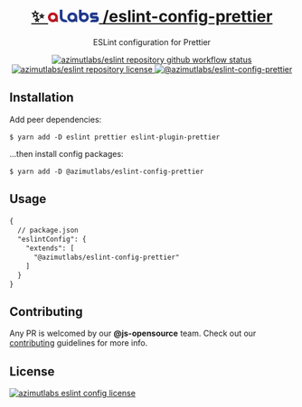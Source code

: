 <h1 align="center">
  <a target="_blank" href="https://alabs.team/en">
    ✨
    <img
      height="22.5"
      src="https://raw.githubusercontent.com/azimutlabs/logos/master/little_logo.png"
      alt="azimutlabs logo"
    />
    /eslint-config-prettier
  </a>
</h1>

<p align="center">ESLint configuration for Prettier</p>

<p align="center">
  <a href="https://github.com/azimutlabs/eslint/actions?query=workflow%3A%22Lint+and+Test%22">
    <img
      src="https://github.com/azimutlabs/eslint/workflows/Lint%20and%20Test/badge.svg"
      alt="azimutlabs/eslint repository github workflow status"
    />
  </a>
  <a href="https://github.com/azimutlabs/eslint/blob/master/LICENSE">
    <img
      src="https://img.shields.io/github/license/azimutlabs/eslint?label=License"
      alt="azimutlabs/eslint repository license"
    />
  </a>
   <a href="https://www.npmjs.com/package/@azimutlabs/eslint-config-prettier">
     <img
       src="https://img.shields.io/npm/v/@azimutlabs/eslint-config-prettier?color=blue&logo=npm&label="
       alt="@azimutlabs/eslint-config-prettier"
     />
   </a>
</p>

## Installation
Add peer dependencies:
```shell
$ yarn add -D eslint prettier eslint-plugin-prettier
```
...then install config packages:
```shell
$ yarn add -D @azimutlabs/eslint-config-prettier
```

## Usage
```json5
{
  // package.json
  "eslintConfig": {
    "extends": [
      "@azimutlabs/eslint-config-prettier"
    ]
  }
}
```

## Contributing
Any PR is welcomed by our **@js-opensource** team.
Check out our [contributing](../../CONTRIBUTING.md) guidelines for more info.

## License
[![azimutlabs eslint config license](https://img.shields.io/github/license/azimutlabs/eslint?label=as%20always&color=informational)](../../LICENSE)
